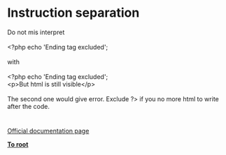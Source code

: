 # Instruction separation




<div class="phpcode"><span class="html">
Do not mis interpret<br><br><span class="default">&lt;?php </span><span class="keyword">echo </span><span class="string">&apos;Ending tag excluded&apos;</span><span class="keyword">; <br><br></span><span class="default">with<br><br></span><span class="keyword">&lt;?</span><span class="default">php </span><span class="keyword">echo </span><span class="string">&apos;Ending tag excluded&apos;</span><span class="keyword">;<br>&lt;</span><span class="default">p</span><span class="keyword">&gt;</span><span class="default">But html is still visible</span><span class="keyword">&lt;/</span><span class="default">p</span><span class="keyword">&gt;<br><br></span><span class="default">The second one would give error</span><span class="keyword">. </span><span class="default">Exclude ?&gt;</span> if you no more html to write after the code.</span>
</div>
  

#

[Official documentation page](https://www.php.net/manual/en/language.basic-syntax.instruction-separation.php)

**[To root](/)**